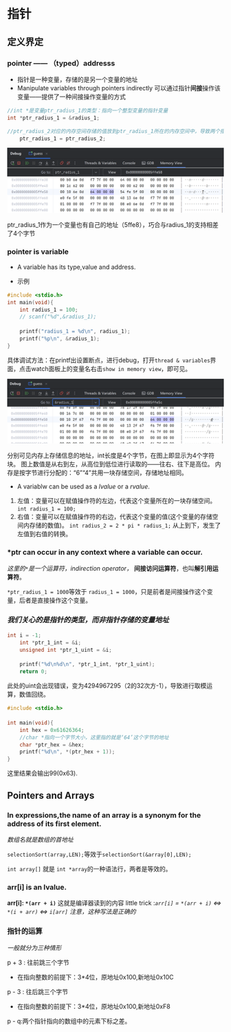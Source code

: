 # 指针

## 定义界定

### pointer —— （typed）addresss

- 指针是一种变量，存储的是另一个变量的地址
- Manipulate variables through pointers indirectly 可以通过指针**间接**操作该变量——提供了一种间接操作变量的方式
  
```c
//int *是变量ptr_radius_1的类型：指向一个整型变量的指针变量
int *ptr_radius_1 = &radius_1;
```

```c
//ptr_radius_2对应的内存空间存储的值放到ptr_radius_1所在的内存空间中，导致两个指针变量同时指向一个变量
    ptr_radius_1 = ptr_radius_2;
```

![alt text](image-1.png)

ptr_radius_1作为一个变量也有自己的地址（5ffe8），巧合与radius_1的支持相差了4个字节

### pointer is variable

- A variable has its type,value and address.

- 示例
  
```c
#include <stdio.h>
int main(void){
    int radius_1 = 100;
    // scanf("%d",&radius_1);

    printf("radius_1 = %d\n", radius_1);
    printf("%p\n", &radius_1);
}
```

具体调试方法：在printf出设置断点，进行debug，打开`thread & variables`界面，点击watch面板上的变量名右击`show in memory view`，即可见。

![alt text](image.png)

分别可见内存上存储信息的地址，int长度是4个字节，在图上即显示为4个字符块。
图上数值是从右到左，从高位到低位进行读取的——往右、往下是高位。
内存是按字节进行分配的：“6”“4”共用一块存储空间，存储地址相同。

- A variablw can be used as a *lvalue* or a *rvalue*.

1. 左值：变量可以在赋值操作符的左边，代表这个变量所在的一块存储空间。`int radius_1 = 100;`
2. 右值：变量可以在赋值操作符的右边，代表这个变量的值(这个变量的存储空间内存储的数值)。
`int radius_2 = 2 * pi * radius_1;`
从上到下，发生了左值到右值的转换。

### *ptr can occur in any context where a variable can occur.

*这里的`*`是一个运算符，indirection operator，* **间接访问运算符**，也叫**解引用运算符**。

`*ptr_radius_1 = 1000`等效于 `radius_1 = 1000`，只是前者是间接操作这个变量，后者是直接操作这个变量。

### ***我们关心的是指针的类型，而非指针存储的变量地址***

```c
int i = -1;
    int *ptr_1_int = &i;
    unsigned int *ptr_1_uint = &i;
    
    printf("%d\n%d\n", *ptr_1_int, *ptr_1_uint);
    return 0;
```

此处的uint会出现错误，变为4294967295（2的32次方-1），导致进行取模运算，数值回绕。

```c
#include <stdio.h>

int main(void){
    int hex = 0x61626364;
    //char *指向一个字节大小，这里指的就是‘64’这个字节的地址
    char *ptr_hex = &hex;
    printf("%d\n", *(ptr_hex + 1));
}
```

这里结果会输出99(0x63).

## Pointers and Arrays

### In expressions,the name of an array is a synonym for the address of its first element.

*数组名就是数组的首地址*

`selectionSort(array,LEN);`等效于`selectionSort(&array[0],LEN);`

`int array[]` 就是 `int *array`的一种语法行，两者是等效的。

### arr[i] is an lvalue.

**arr[i]: `*(arr + i)`**
这就是编译器读到的内容
little trick :*`arr[i]` = `*(arr + i)` <=> `*(i + arr)` <=> `i[arr]` 
注意，这种写法是正确的*

### 指针的运算

*一般就分为三种情形*

p + 3 : 往前跳三个字节

- 在指向整数的前提下：3*4位，原地址0x100,新地址0x10C

p - 3 : 往后跳三个字节

- 在指向整数的前提下：3*4位，原地址0x100,新地址0xF8

p - q:两个指针指向的数组中的元素下标之差。

